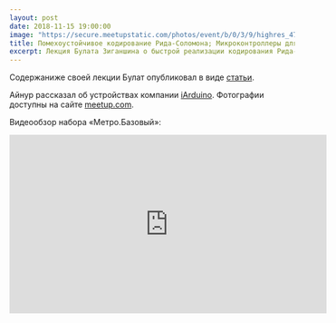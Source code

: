 ```yaml
---
layout: post
date: 2018-11-15 19:00:00
image: "https://secure.meetupstatic.com/photos/event/b/0/3/9/highres_476145113.jpeg"
title: Помехоустойчивое кодирование Рида-Соломона; Микроконтроллеры для детей
excerpt: Лекция Булата Зиганшина о быстрой реализации кодирования Рида-Соломана. Рассказ Айнура Сулейманова о моделировании для детей.
---
```


Содержаниже своей лекции Булат опубликовал в виде [статьи](https://github.com/Bulat-Ziganshin/FastECC/blob/master/ReedSolomonFFT-ru.md).

Айнур рассказал об устройствах компании [iArduino](https://iarduino.ru/). Фотографии доступны на сайте [meetup.com](https://www.meetup.com/ru-RU/progmsk/photos/29447383/476375179/).

Видеообзор набора &laquo;Метро.Базовый&raquo;:

<iframe width="560" height="315" src="https://www.youtube.com/embed/qppxiBvoYAI" frameborder="0" allow="accelerometer; autoplay; encrypted-media; gyroscope; picture-in-picture" allowfullscreen></iframe>
